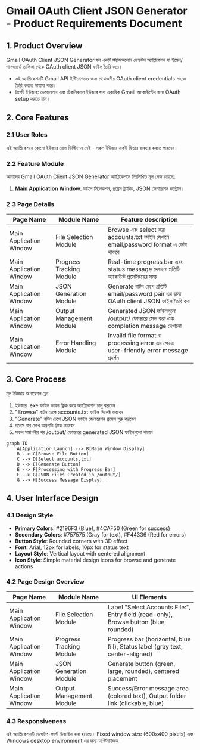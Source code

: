 # Gmail OAuth Client JSON Generator - Product Requirements Document

## 1. Product Overview
Gmail OAuth Client JSON Generator হল একটি স্ট্যান্ডঅলোন ডেস্কটপ অ্যাপ্লিকেশন যা ইমেল/পাসওয়ার্ড তালিকা থেকে OAuth client JSON ফাইল তৈরি করে।
- এই অ্যাপ্লিকেশনটি Gmail API ইন্টিগ্রেশনের জন্য প্রয়োজনীয় OAuth client credentials সহজে তৈরি করতে সাহায্য করে।
- টার্গেট ইউজার: ডেভেলপার এবং টেকনিক্যাল ইউজার যারা একাধিক Gmail অ্যাকাউন্টের জন্য OAuth setup করতে চান।

## 2. Core Features

### 2.1 User Roles
এই অ্যাপ্লিকেশনে কোনো ইউজার রোল ডিস্টিংশন নেই - সকল ইউজার একই ফিচার ব্যবহার করতে পারবেন।

### 2.2 Feature Module
আমাদের Gmail OAuth Client JSON Generator অ্যাপ্লিকেশনে নিম্নলিখিত মূল পেজ রয়েছে:
1. **Main Application Window**: ফাইল সিলেকশন, প্রগ্রেস ট্র্যাকিং, JSON জেনারেশন কন্ট্রোল।

### 2.3 Page Details

| Page Name | Module Name | Feature description |
|-----------|-------------|---------------------|
| Main Application Window | File Selection Module | Browse এবং select করা accounts.txt ফাইল যেখানে email,password format এ ডেটা থাকবে |
| Main Application Window | Progress Tracking Module | Real-time progress bar এবং status message দেখানো প্রতিটি অ্যাকাউন্ট প্রসেসিংয়ের সময় |
| Main Application Window | JSON Generation Module | Generate বাটন চেপে প্রতিটি email/password pair এর জন্য OAuth client JSON ফাইল তৈরি করা |
| Main Application Window | Output Management Module | Generated JSON ফাইলগুলো /output/ ফোল্ডারে সেভ করা এবং completion message দেখানো |
| Main Application Window | Error Handling Module | Invalid file format বা processing error এর ক্ষেত্রে user-friendly error message প্রদর্শন |

## 3. Core Process

মূল ইউজার অপারেশন ফ্লো:
1. ইউজার .exe ফাইল ডাবল ক্লিক করে অ্যাপ্লিকেশন চালু করবেন
2. "Browse" বাটন চেপে accounts.txt ফাইল সিলেক্ট করবেন
3. "Generate" বাটন চেপে JSON ফাইল জেনারেশন প্রসেস শুরু করবেন
4. প্রগ্রেস বার দেখে অগ্রগতি ট্র্যাক করবেন
5. সফল সমাপনীর পর /output/ ফোল্ডারে generated JSON ফাইলগুলো পাবেন

```mermaid
graph TD
    A[Application Launch] --> B[Main Window Display]
    B --> C[Browse File Button]
    C --> D[Select accounts.txt]
    D --> E[Generate Button]
    E --> F[Processing with Progress Bar]
    F --> G[JSON Files Created in /output/]
    G --> H[Success Message Display]
```

## 4. User Interface Design

### 4.1 Design Style
- **Primary Colors**: #2196F3 (Blue), #4CAF50 (Green for success)
- **Secondary Colors**: #757575 (Gray for text), #F44336 (Red for errors)
- **Button Style**: Rounded corners with 3D effect
- **Font**: Arial, 12px for labels, 10px for status text
- **Layout Style**: Vertical layout with centered alignment
- **Icon Style**: Simple material design icons for browse and generate actions

### 4.2 Page Design Overview

| Page Name | Module Name | UI Elements |
|-----------|-------------|-------------|
| Main Application Window | File Selection Module | Label "Select Accounts File:", Entry field (read-only), Browse button (blue, rounded) |
| Main Application Window | Progress Tracking Module | Progress bar (horizontal, blue fill), Status label (gray text, center-aligned) |
| Main Application Window | JSON Generation Module | Generate button (green, large, rounded), centered placement |
| Main Application Window | Output Management Module | Success/Error message area (colored text), Output folder link (clickable, blue) |

### 4.3 Responsiveness
এই অ্যাপ্লিকেশনটি ডেস্কটপ-ফার্স্ট ডিজাইন করা হয়েছে। Fixed window size (600x400 pixels) এবং Windows desktop environment এর জন্য অপ্টিমাইজড।